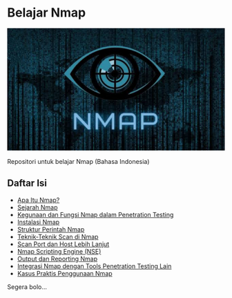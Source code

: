 # Belajar Nmap

![](https://github.com/fixploit03/Belajar-Nmap/blob/main/img/nmap.jpg)

Repositori untuk belajar Nmap (Bahasa Indonesia)

## Daftar Isi
- [Apa Itu Nmap?](https://github.com/fixploit03/Belajar-Nmap/blob/main/resource/Apa%20Itu%20Nmap%3F.md)
- [Sejarah Nmap](https://github.com/fixploit03/Belajar-Nmap/blob/main/resource/Sejarah%20Nmap.md)
- [Kegunaan dan Fungsi Nmap dalam Penetration Testing](https://github.com/fixploit03/Belajar-Nmap/blob/main/resource/Kegunaan%20dan%20Fungsi%20Nmap%20dalam%20Penetration%20Testing.md)
- [Instalasi Nmap](https://github.com/fixploit03/Belajar-Nmap/blob/main/resource/Instalasi%20Nmap.md)
- [Struktur Perintah Nmap](https://github.com/fixploit03/Belajar-Nmap/blob/main/resource/Struktur%20Perintah%20Nmap.md)
- [Teknik-Teknik Scan di Nmap](https://github.com/fixploit03/Belajar-Nmap/blob/main/resource/Teknik-Teknik%20Scan%20di%20Nmap.md)
- [Scan Port dan Host Lebih Lanjut](https://github.com/fixploit03/Belajar-Nmap/blob/main/resource/Scan%20Port%20dan%20Host%20Lebih%20Lanjut.md)
- [Nmap Scripting Engine (NSE)](https://github.com/fixploit03/Belajar-Nmap/blob/main/resource/Nmap%20Scripting%20Engine%20(NSE).md)
- [Output dan Reporting Nmap](https://github.com/fixploit03/Belajar-Nmap/blob/main/resource/Output%20dan%20Reporting%20Nmap.md)
- [Integrasi Nmap dengan Tools Penetration Testing Lain](https://github.com/fixploit03/Belajar-Nmap/blob/main/resource/Integrasi%20Nmap%20dengan%20Tools%20Penetration%20Testing%20Lain.md)
- [Kasus Praktis Penggunaan Nmap](https://github.com/fixploit03/Belajar-Nmap/blob/main/resource/Kasus%20Praktis%20Penggunaan%20Nmap.md)

Segera bolo...
